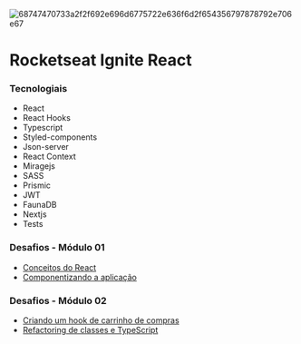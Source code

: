 ![68747470733a2f2f692e696d6775722e636f6d2f654356797878792e706e67](https://user-images.githubusercontent.com/85263053/168138093-e78bb78d-5a60-49a6-861e-3ab5a93e2821.png)
# Rocketseat Ignite React


### Tecnologiais 
- React
- React Hooks
- Typescript
- Styled-components
- Json-server
- React Context
- Miragejs
- SASS
- Prismic
- JWT
- FaunaDB
- Nextjs
- Tests


### Desafios - Módulo 01

- [Conceitos do React](https://github.com/ivangomestr/ignite-tasks/ "Link")
- [Componentizando a aplicação](https://github.com/ivangomestr/ignite-mod01-desafio02/ "Link")

### Desafios - Módulo 02
- [Criando um hook de carrinho de compras](https://github.com/ivangomestr/ignite-mod2-desafio01/ "Link")
- [Refactoring de classes e TypeScript](https://github.com/ivangomestr/ignite-mod02-desafio02/ "Link")

